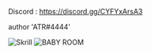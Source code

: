 Discord : https://discord.gg/CYFYxArsA3

author 'ATR#4444'

![Skrill](https://github.com/ATRVIIE/skrill_oufits_jacket_with_skirt/assets/119594378/394cd75b-a5b0-4157-af82-38b56e793f07)
![BABY ROOM](https://github.com/ATRVIIE/skrill_oufits_jacket_with_skirt/assets/119594378/4ca91866-5b7f-4eb5-8729-329166a7d51a)
